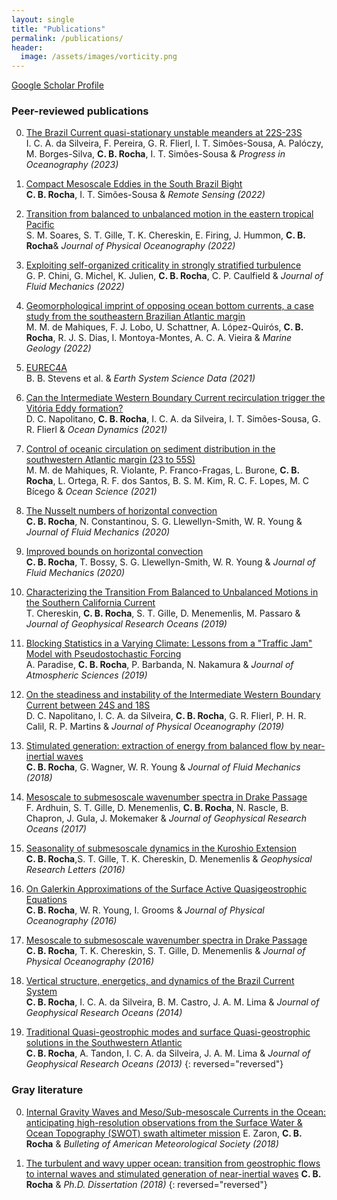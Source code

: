 ```yaml
---
layout: single
title: "Publications"
permalink: /publications/
header:
  image: /assets/images/vorticity.png
---
```


[Google Scholar Profile](https://scholar.google.com/citations?user=7U3g940AAAAJ&hl=pt-BR&oi=ao)


### Peer-reviewed publications


0. [The Brazil Current quasi-stationary unstable meanders at 22S-23S][20]  
   I. C. A. da Silveira, F. Pereira, G. R. Flierl, I. T. Simões-Sousa, A. Palóczy, M. Borges-Silva, **C. B. Rocha**, I. T. Simões-Sousa & *Progress in Oceanography (2023)* 

0. [Compact Mesoscale Eddies in the South Brazil Bight][19]  
   **C. B. Rocha**, I. T. Simões-Sousa & *Remote Sensing (2022)* 

0. [Transition from balanced to unbalanced motion in the eastern tropical Pacific][18]  
  S. M. Soares, S. T. Gille, T. K. Chereskin, E. Firing, J. Hummon, **C. B. Rocha**& *Journal of Physical Oceanography (2022)* 

0. [ Exploiting self-organized criticality in strongly stratified turbulence][17]  
   G. P. Chini, G. Michel, K. Julien, **C. B. Rocha**, C. P. Caulfield & *Journal of Fluid Mechanics (2022)* 

0. [Geomorphological imprint of opposing ocean bottom currents, a case study from the southeastern Brazilian Atlantic margin][16]  
    M. M. de Mahiques, F. J. Lobo, U. Schattner, A. López-Quirós, **C. B. Rocha**, R. J. S. Dias, I. Montoya-Montes, A. C. A. Vieira & *Marine Geology (2022)* 

0. [EUREC4A][15]  
    B. B. Stevens et al. & *Earth System Science Data (2021)* 

0. [Can the Intermediate Western Boundary Current recirculation trigger the Vitória Eddy formation?][14]  
    D. C. Napolitano, **C. B. Rocha**, I. C. A. da Silveira, I. T. Simões-Sousa, G. R. Flierl  & *Ocean Dynamics (2021)* 

0. [Control of oceanic circulation on sediment distribution in the southwestern Atlantic margin (23 to 55S)][13]  
    M. M. de Mahiques, R. Violante, P. Franco-Fragas, L. Burone, **C. B. Rocha**, L. Ortega, R. F. dos Santos,  B. S. M. Kim, R. C. F. Lopes, M. C Bícego  & *Ocean Science (2021)* 

0. [The Nusselt numbers of horizontal convection][12]  
    **C. B. Rocha**, N. Constantinou, S. G. Llewellyn-Smith, W. R. Young  & *Journal of Fluid Mechanics (2020)* 

0. [Improved bounds on horizontal convection][11]  
    **C. B. Rocha**, T. Bossy, S. G. Llewellyn-Smith, W. R. Young  & *Journal of Fluid Mechanics (2020)* 

0. [Characterizing the Transition From Balanced to Unbalanced Motions in the Southern California Current][10]  
    T. Chereskin, **C. B. Rocha**, S. T. Gille, D. Menemenlis, M. Passaro  & *Journal of Geophysical Research Oceans (2019)* 

0. [Blocking Statistics in a Varying Climate: Lessons from a "Traffic Jam" Model with Pseudostochastic Forcing][9]  
    A. Paradise, **C. B. Rocha**, P. Barbanda, N. Nakamura  & *Journal of Atmospheric Sciences (2019)* 

0. [On the steadiness and instability of the Intermediate Western Boundary Current between 24S and 18S][8]  
    D. C. Napolitano, I. C. A. da Silveira, **C. B. Rocha**, G. R. Flierl, P. H. R. Calil, R. P. Martins  & *Journal of Physical Oceanography (2019)* 

0. [Stimulated generation: extraction of energy from balanced flow by near-inertial waves][7]  
    **C. B. Rocha**, G. Wagner, W. R. Young  & *Journal of Fluid Mechanics (2018)* 

0. [Mesoscale to submesoscale wavenumber spectra in Drake Passage][6]  
    F. Ardhuin, S. T. Gille, D. Menemenlis, **C. B. Rocha**, N. Rascle, B. Chapron, J. Gula, J. Mokemaker  & *Journal of Geophysical Research Oceans (2017)* 

0. [Seasonality of submesoscale dynamics in the Kuroshio Extension][5]  
    **C. B. Rocha**,S. T. Gille, T. K. Chereskin, D. Menemenlis  & *Geophysical Research Letters (2016)* 

0. [On Galerkin Approximations of the Surface Active Quasigeostrophic Equations][4]  
    **C. B. Rocha**, W. R. Young, I. Grooms  & *Journal of Physical Oceanography (2016)* 

0. [Mesoscale to submesoscale wavenumber spectra in Drake Passage][3]  
    **C. B. Rocha**, T. K. Chereskin, S. T. Gille, D. Menemenlis  & *Journal of Physical Oceanography (2016)* 

0. [Vertical structure, energetics, and dynamics of the Brazil Current System ][2]  
    **C. B. Rocha**, I. C. A. da Silveira, B. M. Castro, J. A. M. Lima  & *Journal of Geophysical Research Oceans (2014)* 

0. [Traditional Quasi-geostrophic modes and surface Quasi-geostrophic solutions in the Southwestern Atlantic][1]  
    **C. B. Rocha**, A. Tandon, I. C. A. da Silveira, J. A. M. Lima  & *Journal of Geophysical Research Oceans (2013)* 
{: reversed="reversed"}

### Gray literature

0. [Internal Gravity Waves and Meso/Sub-mesoscale Currents in the Ocean: anticipating high-resolution observations from the Surface Water & Ocean Topography (SWOT) swath altimeter mission](https://escholarship.org/content/qt4m893890/qt4m893890.pdf) 
E. Zaron, **C. B. Rocha**  & *Bulleting of American Meteorological Society (2018)* 

0. [The turbulent and wavy upper ocean: transition from geostrophic flows to internal waves and stimulated generation of near-inertial waves](https://escholarship.org/content/qt4m893890/qt4m893890.pdf) **C. B. Rocha**  & *Ph.D. Dissertation (2018)* 
{: reversed="reversed"}

[mail]: mailto:cesar.rocha@usp.br
[1]: /assets/documents/rocha_etal2013.pdf
[2]: /assets/documents/rocha_etal2014.pdf
[3]: /assets/documents/rocha_etal2016a.pdf
[4]: /assets/documents/rocha_etal2016b.pdf
[5]: /assets/documents/rocha_etal2016c.pdf
[6]: /assets/documents/ardhuin_etal2017.pdf
[7]: /assets/documents/rocha_etal2018.pdf
[8]: /assets/documents/napolitano_etal2019.pdf
[9]: /assets/documents/paradise_etal2019.pdf
[10]: /assets/documents/chereskin_etal2019.pdf
[11]: /assets/documents/rocha_etal2020a.pdf
[12]: /assets/documents/rocha_etal2020b.pdf
[13]: /assets/documents/mahiques_etal2021.pdf
[14]: /assets/documents/napolitano_etal2021.pdf
[15]: /assets/documents/Stevens_etal2021.pdf
[16]: /assets/documents/mahiques_etal2022.pdf
[17]: /assets/documents/chini_etal2022.pdf
[18]: /assets/documents/soares_etal2022.pdf
[19]: /assets/documents/rocha_simoessousa_2022.pdf
[20]: /assets/documents/silveira_etal2023.pdf


